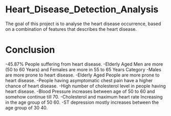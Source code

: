 # Heart_Disease_Detection_Analysis
The goal of this project is to analyse the heart disease occurrence, based on a combination of features that describes the heart disease.

# Conclusion 
-45.87% People suffering from heart disease.
-Elderly Aged Men are more (50 to 60 Years) and Females are more in 55 to 65 Years Category
-Males are more prone to heart disease.
-Elderly Aged People are more prone to heart disease.
-People having asymptomatic chest pain have a higher chance of heart disease.
-High number of cholesterol level in people having heart disease.
-Blood Pressure increases between age of 50 to 60 and somehow continue till 70.
-Cholesterol and maximum heart rate Increasing in the age group of 50 60.
-ST depression mostly increases between the age group of 30 40.
